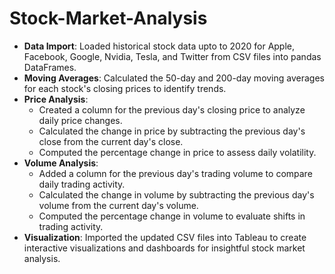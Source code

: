 # Stock-Market-Analysis

- **Data Import**: Loaded historical stock data upto to 2020 for Apple, Facebook, Google, Nvidia, Tesla, and Twitter from CSV files into pandas DataFrames.  
- **Moving Averages**: Calculated the 50-day and 200-day moving averages for each stock's closing prices to identify trends.
- **Price Analysis**:
  - Created a column for the previous day's closing price to analyze daily price changes.
  - Calculated the change in price by subtracting the previous day's close from the current day's close.
  - Computed the percentage change in price to assess daily volatility.
- **Volume Analysis**:
  - Added a column for the previous day's trading volume to compare daily trading activity.
  - Calculated the change in volume by subtracting the previous day's volume from the current day's volume.
  - Computed the percentage change in volume to evaluate shifts in trading activity.
- **Visualization**: Imported the updated CSV files into Tableau to create interactive visualizations and dashboards for insightful stock market analysis.
